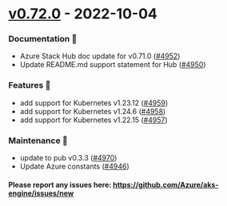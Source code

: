 
<a name="v0.72.0"></a>
# [v0.72.0] - 2022-10-04
### Documentation 📘
- Azure Stack Hub doc update for v0.71.0 ([#4952](https://github.com/Azure/aks-engine/issues/4952))
- Update README.md support statement for Hub ([#4950](https://github.com/Azure/aks-engine/issues/4950))

### Features 🌈
- add support for Kubernetes v1.23.12 ([#4959](https://github.com/Azure/aks-engine/issues/4959))
- add support for Kubernetes v1.24.6 ([#4958](https://github.com/Azure/aks-engine/issues/4958))
- add support for Kubernetes v1.22.15 ([#4957](https://github.com/Azure/aks-engine/issues/4957))

### Maintenance 🔧
- update to pub v0.3.3 ([#4970](https://github.com/Azure/aks-engine/issues/4970))
- Update Azure constants ([#4946](https://github.com/Azure/aks-engine/issues/4946))

#### Please report any issues here: https://github.com/Azure/aks-engine/issues/new
[Unreleased]: https://github.com/Azure/aks-engine/compare/v0.72.0...HEAD
[v0.72.0]: https://github.com/Azure/aks-engine/compare/v0.71.0...v0.72.0
